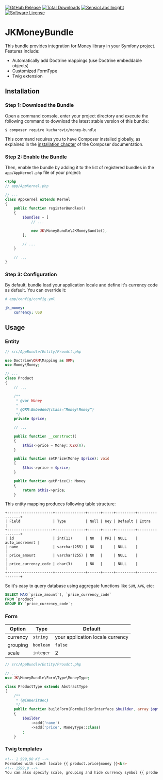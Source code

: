 [![GitHub Release](https://img.shields.io/github/release/kucharovic/money-bundle.svg?style=flat-square)](https://github.com/kucharovic/money-bundle/releases)
[![Total Downloads](https://img.shields.io/packagist/dt/kucharovic/money-bundle.svg?style=flat-square)](https://packagist.org/packages/kucharovic/money-bundle)
[![SensioLabs Insight](https://img.shields.io/sensiolabs/i/1b2167ed-01ee-42fe-92a0-6c3ac766fc78.svg?style=flat-square)](https://insight.sensiolabs.com/projects/1b2167ed-01ee-42fe-92a0-6c3ac766fc78)
[![Software License](https://img.shields.io/badge/license-MIT-brightgreen.svg?style=flat-square)](LICENSE)

# JKMoneyBundle

This bundle provides integration for [Money](https://github.com/moneyphp/money) library in your Symfony
project. Features include:

 - Automatically add Doctrine mappings (use Doctrine embeddable objects)
 - Customized FormType
 - Twig extension

## Installation

### Step 1: Download the Bundle

Open a command console, enter your project directory and execute the
following command to download the latest stable version of this bundle:

```console
$ composer require kucharovic/money-bundle
```

This command requires you to have Composer installed globally, as explained
in the [installation chapter](https://getcomposer.org/doc/00-intro.md)
of the Composer documentation.

### Step 2: Enable the Bundle

Then, enable the bundle by adding it to the list of registered bundles
in the `app/AppKernel.php` file of your project:

```php
<?php
// app/AppKernel.php

// ...
class AppKernel extends Kernel
{
    public function registerBundles()
    {
        $bundles = [
            // ...

            new JK\MoneyBundle\JKMoneyBundle(),
        ];

        // ...
    }

    // ...
}
```

### Step 3: Configuration

By default, bundle load your application locale and define it's currency code as default. You can override it:
```yaml
# app/config/config.yml

jk_money:
    currency: USD
```


## Usage

### Entity

```php
// src/AppBundle/Entity/Proudct.php

use Doctrine\ORM\Mapping as ORM;
use Money\Money;

// ...
class Product
{
    // ...

    /**
     * @var Money
     *
     * @ORM\Embedded(class="Money\Money")
     */
    private $price;

    // ...

    public function __construct()
    {
        $this->price = Money::CZK(0);
    }

    public function setPrice(Money $price): void
    {
        $this->price = $price;
    }

    public function getPrice(): Money
    {
        return $this->price;
    }
```

This entity mapping produces following table structure:
```
+---------------------+--------------+------+-----+---------+----------------+
| Field               | Type         | Null | Key | Default | Extra          |
+---------------------+--------------+------+-----+---------+----------------+
| id                  | int(11)      | NO   | PRI | NULL    | auto_increment |
| name                | varchar(255) | NO   |     | NULL    |                |
| price_amount        | varchar(255) | NO   |     | NULL    |                |
| price_currency_code | char(3)      | NO   |     | NULL    |                |
+---------------------+--------------+------+-----+---------+----------------+
```

So it's easy to query database using aggregate functions like `SUM`, `AVG`, etc:

```sql
SELECT MAX(`price_amount`), `price_currency_code`
FROM `product`
GROUP BY `price_currency_code`;
```

### Form

| Option  | Type | Default |
| ------------- | ------------- |---- |
| currency  | `string`  | your application locale currency |
| grouping  | `boolean`  | `false` |
| scale  | `integer`  | 2 |

```php
// src/AppBundle/Entity/Proudct.php

// ...
use JK\MoneyBundle\Form\Type\MoneyType;

class ProductType extends AbstractType
{
    /**
     * {@inheritdoc}
     */
    public function buildForm(FormBuilderInterface $builder, array $options)
    {
        $builder
            ->add('name')
            ->add('price', MoneyType::class)
        ;
    }
```

### Twig templates

```html
<!-- 1 599,90 Kč -->
Formated with czech locale {{ product.price|money }}<br>
<!-- 1599,9 -->
You can also specify scale, grouping and hide currency symbol {{ product.price|money(1, false, false) }
```
